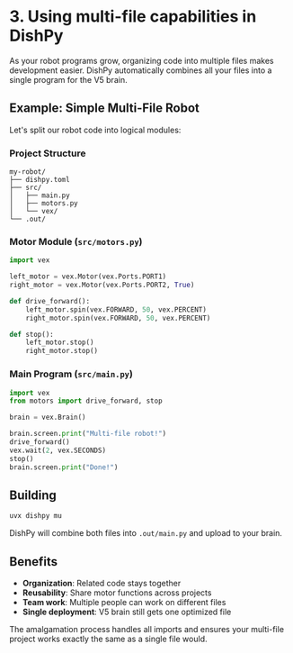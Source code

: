 # 3. Using multi-file capabilities in DishPy

As your robot programs grow, organizing code into multiple files makes development easier. DishPy automatically combines all your files into a single program for the V5 brain.

## Example: Simple Multi-File Robot

Let's split our robot code into logical modules:

### Project Structure

```
my-robot/
├── dishpy.toml
├── src/
│   ├── main.py
│   ├── motors.py
│   └── vex/
└── .out/
```

### Motor Module (`src/motors.py`)

```python
import vex

left_motor = vex.Motor(vex.Ports.PORT1)
right_motor = vex.Motor(vex.Ports.PORT2, True)

def drive_forward():
    left_motor.spin(vex.FORWARD, 50, vex.PERCENT)
    right_motor.spin(vex.FORWARD, 50, vex.PERCENT)

def stop():
    left_motor.stop()
    right_motor.stop()
```

### Main Program (`src/main.py`)

```python
import vex
from motors import drive_forward, stop

brain = vex.Brain()

brain.screen.print("Multi-file robot!")
drive_forward()
vex.wait(2, vex.SECONDS)
stop()
brain.screen.print("Done!")
```

## Building

```bash
uvx dishpy mu
```

DishPy will combine both files into `.out/main.py` and upload to your brain.

## Benefits

- **Organization**: Related code stays together
- **Reusability**: Share motor functions across projects
- **Team work**: Multiple people can work on different files
- **Single deployment**: V5 brain still gets one optimized file

The amalgamation process handles all imports and ensures your multi-file project works exactly the same as a single file would.
